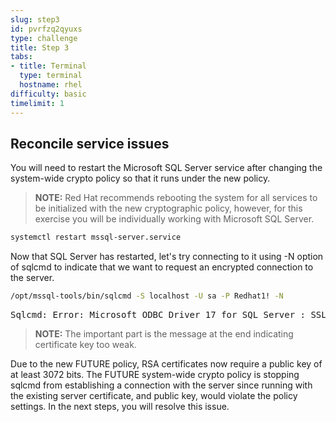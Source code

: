 ```yaml
---
slug: step3
id: pvrfzq2qyuxs
type: challenge
title: Step 3
tabs:
- title: Terminal
  type: terminal
  hostname: rhel
difficulty: basic
timelimit: 1
---
```

## Reconcile service issues

You will need to restart the Microsoft SQL Server service after changing the system-wide
crypto policy so that it runs under the new policy.

> **NOTE:** Red Hat recommends rebooting the system for all services to be
initialized with the new cryptographic policy, however, for this exercise you
will be individually working with Microsoft SQL Server.

```bash
systemctl restart mssql-server.service
```

Now that SQL Server has restarted, let's try connecting to it using -N option of sqlcmd to
indicate that we want to request an encrypted connection to the server.

```bash
/opt/mssql-tools/bin/sqlcmd -S localhost -U sa -P Redhat1! -N
```

<pre class="file">
Sqlcmd: Error: Microsoft ODBC Driver 17 for SQL Server : SSL Provider: [error:1416F086:SSL routines:tls_process_server_certificate:certificate verify failed:EE certificate key too weak]
</pre>

> **NOTE:** The important part is the message at the end indicating certificate key too weak.

Due to the new FUTURE policy, RSA certificates now require a public key of at least 3072 bits.
The FUTURE system-wide crypto policy is stopping sqlcmd from establishing a connection with the
server since running with the existing server certificate, and public key, would violate the policy
settings.  In the next steps, you will resolve this issue.
